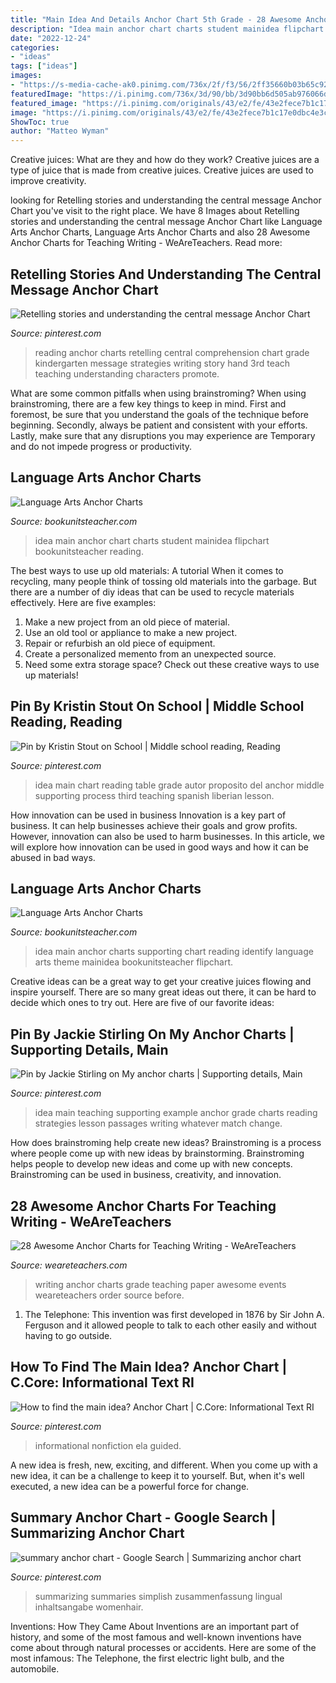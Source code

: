 ```yaml
---
title: "Main Idea And Details Anchor Chart 5th Grade - 28 Awesome Anchor Charts For Teaching Writing"
description: "Idea main anchor chart charts student mainidea flipchart bookunitsteacher reading"
date: "2022-12-24"
categories:
- "ideas"
tags: ["ideas"]
images:
- "https://s-media-cache-ak0.pinimg.com/736x/2f/f3/56/2ff35660b03b65c92bafe80f727beb8c.jpg"
featuredImage: "https://i.pinimg.com/736x/3d/90/bb/3d90bb6d505ab976066d50a50e27ac47--teaching-strategies-teaching-ideas.jpg"
featured_image: "https://i.pinimg.com/originals/43/e2/fe/43e2fece7b1c17e0dbc4e3c381c99bac.jpg"
image: "https://i.pinimg.com/originals/43/e2/fe/43e2fece7b1c17e0dbc4e3c381c99bac.jpg"
ShowToc: true
author: "Matteo Wyman"
---
```



Creative juices: What are they and how do they work?
Creative juices are a type of juice that is made from creative juices. Creative juices are used to improve creativity.

	

		
looking for Retelling stories and understanding the central message Anchor Chart you've visit to the right place. We have 8 Images about Retelling stories and understanding the central message Anchor Chart like Language Arts Anchor Charts, Language Arts Anchor Charts and also 28 Awesome Anchor Charts for Teaching Writing - WeAreTeachers. Read more:
		
    
## Retelling Stories And Understanding The Central Message Anchor Chart

<img loading=lazy src="https://i.pinimg.com/736x/20/c3/ca/20c3ca2f8fbb9c4816c727cda3cbabd7.jpg" onerror="this.onerror=null;this.src='https://tse3.mm.bing.net/th?id=OIP.-C_MwizL2EBa6PBrybJqGgHaJQ&amp;pid=15.1';" alt="Retelling stories and understanding the central message Anchor Chart">

_Source: pinterest.com_

>reading anchor charts retelling central comprehension chart grade kindergarten message strategies writing story hand 3rd teach teaching understanding characters promote. 

	

What are some common pitfalls when using brainstroming?
When using brainstroming, there are a few key things to keep in mind. First and foremost, be sure that you understand the goals of the technique before beginning. Secondly, always be patient and consistent with your efforts. Lastly, make sure that any disruptions you may experience are Temporary and do not impede progress or productivity.

    
## Language Arts Anchor Charts

<img loading=lazy src="http://www.bookunitsteacher.com/flipchart/reading/mainidea/mainidea-2.jpg" onerror="this.onerror=null;this.src='https://tse3.mm.bing.net/th?id=OIP.n6QfY0UW73l5v7Xn7C_LqAHaKx&amp;pid=15.1';" alt="Language Arts Anchor Charts">

_Source: bookunitsteacher.com_

>idea main anchor chart charts student mainidea flipchart bookunitsteacher reading. 

	

The best ways to use up old materials: A tutorial
When it comes to recycling, many people think of tossing old materials into the garbage. But there are a number of diy ideas that can be used to recycle materials effectively. Here are five examples:
1. Make a new project from an old piece of material.
2. Use an old tool or appliance to make a new project.
3. Repair or refurbish an old piece of equipment. 
4. Create a personalized memento from an unexpected source.
5. Need some extra storage space? Check out these creative ways to use up materials!

    
## Pin By Kristin Stout On School | Middle School Reading, Reading

<img loading=lazy src="https://i.pinimg.com/originals/43/e2/fe/43e2fece7b1c17e0dbc4e3c381c99bac.jpg" onerror="this.onerror=null;this.src='https://tse1.mm.bing.net/th?id=OIP.ZKQp_2mYDtUM7vfpUKxp7wHaJ6&amp;pid=15.1';" alt="Pin by Kristin Stout on School | Middle school reading, Reading">

_Source: pinterest.com_

>idea main chart reading table grade autor proposito del anchor middle supporting process third teaching spanish liberian lesson. 

	

How innovation can be used in business
Innovation is a key part of business. It can help businesses achieve their goals and grow profits. However, innovation can also be used to harm businesses. In this article, we will explore how innovation can be used in good ways and how it can be abused in bad ways.

    
## Language Arts Anchor Charts

<img loading=lazy src="http://bookunitsteacher.com/flipchart/reading/mainidea/mainidea.jpg" onerror="this.onerror=null;this.src='https://tse4.mm.bing.net/th?id=OIP.tqT9J0xMepkEC-NKxzmzHAHaK7&amp;pid=15.1';" alt="Language Arts Anchor Charts">

_Source: bookunitsteacher.com_

>idea main anchor charts supporting chart reading identify language arts theme mainidea bookunitsteacher flipchart. 

	

Creative ideas can be a great way to get your creative juices flowing and inspire yourself. There are so many great ideas out there, it can be hard to decide which ones to try out. Here are five of our favorite ideas: 

    
## Pin By Jackie Stirling On My Anchor Charts | Supporting Details, Main

<img loading=lazy src="https://i.pinimg.com/736x/3d/90/bb/3d90bb6d505ab976066d50a50e27ac47--teaching-strategies-teaching-ideas.jpg" onerror="this.onerror=null;this.src='https://tse1.mm.bing.net/th?id=OIP.YIcGTWM_Zg4oUhp9Zv6B7AHaJ6&amp;pid=15.1';" alt="Pin by Jackie Stirling on My anchor charts | Supporting details, Main">

_Source: pinterest.com_

>idea main teaching supporting example anchor grade charts reading strategies lesson passages writing whatever match change. 

	

How does brainstroming help create new ideas?
Brainstroming is a process where people come up with new ideas by brainstorming. Brainstroming helps people to develop new ideas and come up with new concepts. Brainstroming can be used in business, creativity, and innovation.

    
## 28 Awesome Anchor Charts For Teaching Writing - WeAreTeachers

<img loading=lazy src="https://i2.wp.com/www.weareteachers.com/wp-content/uploads/sequenceofevents.jpg?resize=700%2C905&amp;ssl=1" onerror="this.onerror=null;this.src='https://tse1.mm.bing.net/th?id=OIP.03eik-mX1oFvyFUV3ADapAHaJk&amp;pid=15.1';" alt="28 Awesome Anchor Charts for Teaching Writing - WeAreTeachers">

_Source: weareteachers.com_

>writing anchor charts grade teaching paper awesome events weareteachers order source before. 

	

1. The Telephone: This invention was first developed in 1876 by Sir John A. Ferguson and it allowed people to talk to each other easily and without having to go outside.

    
## How To Find The Main Idea? Anchor Chart | C.Core: Informational Text RI

<img loading=lazy src="https://s-media-cache-ak0.pinimg.com/736x/2f/f3/56/2ff35660b03b65c92bafe80f727beb8c.jpg" onerror="this.onerror=null;this.src='https://tse4.mm.bing.net/th?id=OIP.eDB4ZwRRYUO6TBwX5CPEjQHaJ3&amp;pid=15.1';" alt="How to find the main idea? Anchor Chart | C.Core: Informational Text RI">

_Source: pinterest.com_

>informational nonfiction ela guided. 

	

A new idea is fresh, new, exciting, and different. When you come up with a new idea, it can be a challenge to keep it to yourself. But, when it's well executed, a new idea can be a powerful force for change.

    
## Summary Anchor Chart - Google Search | Summarizing Anchor Chart

<img loading=lazy src="https://i.pinimg.com/736x/dd/b4/f0/ddb4f0c4383d6e0648195ab3d93de06e.jpg" onerror="this.onerror=null;this.src='https://tse1.mm.bing.net/th?id=OIP.7tnJAMq3A5AZF8lu0BUBnQHaJ3&amp;pid=15.1';" alt="summary anchor chart - Google Search | Summarizing anchor chart">

_Source: pinterest.com_

>summarizing summaries simplish zusammenfassung lingual inhaltsangabe womenhair. 

	

Inventions: How They Came About
Inventions are an important part of history, and some of the most famous and well-known inventions have come about through natural processes or accidents. Here are some of the most infamous: The Telephone, the first electric light bulb, and the automobile.


